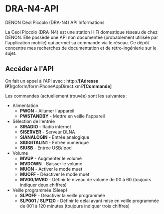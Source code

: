 # DRA-N4-API
DENON Ceol Piccolo (DRA-N4) API Informations

La Ceol Piccolo (DRA-N4) est une station HiFi domestique réseau de chez DENON. Elle possède une API non documentée (probablement utilisée par l'application mobile) qui permet sa commande via le réseau. Ce dépôt concentre mes recherches de documentation et de rétro-ingénierie sur le sujet.

## Accéder à l'API
On fait un appel à l'API avec : http://**[Adresse IP]**/goform/formiPhoneAppDirect.xml?**[Commande]**

Les commandes (actuellement trouvée) sont les suivantes :

* Alimentation
  * **PWON** - Allumer l'appareil
  * **PWSTANDBY** - Mettre en veille l'appareil
* Sélection de l'entrée
  * **SIRADIO** - Radio internet
  * **SISERVER** - Serveur DLNA
  * **SIANALOGIN** - Entrée analogique
  * **SIDIGITALIN1** - Entrée numérique
  * **SIUSB** - Entrée USB/Ipod
* Volume
  * **MVUP** - Augmenter le volume
  * **MVDOWN** - Baisser le volume
  * **MUON** - Activer le mode muet
  * **MUOFF** - Déactiver le mode muet
  * **MV00**/**MV60** - Définir le niveau de volume de 00 à 60 (toujours indiquer deux chiffres)
* Veille programmée (Sleep)
  * **SLPOFF** - Déactiver la veille programmée
  * **SLP001** / **SLP120** - Définir le délai avant mise en veille programmée de 001 à 120 minutes (toujours indiquer trois chiffres)
